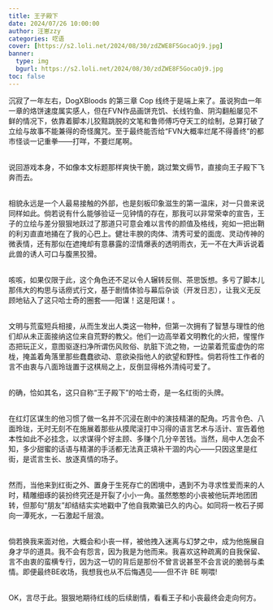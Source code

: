 ```yaml
---
title: 王子殿下
date: 2024/07/26 10:00:00
author: 汪崽zzy
categories: 呓语
cover: [https://s2.loli.net/2024/08/30/zdZWE8F5GocaOj9.jpg]
banner: 
  type: img
  bgurl: https://s2.loli.net/2024/08/30/zdZWE8F5GocaOj9.jpg
toc: false
---
```


沉寂了一年左右，DogXBloods 的第三章 Cop 线终于是端上来了。虽说狗血一年一章的烙饼速度属实感人，但在FVN作品画饼充饥、长线钓鱼、阴沟翻船屡见不鲜的情况下，依靠着脚本儿狡黠跳脱的文笔和鲁师傅巧夺天工的绘制，总算打破了立绘与故事不能兼得的奇怪魔咒。至于最终能否给“FVN大概率烂尾不得善终”的都市怪谈一记重拳——打咩，不要烂尾啊。<br><br>

说回游戏本身，不如像本文标题那样爽快干脆，跳过繁文缛节，直接向王子殿下飞奔而去。<br><br>

相貌永远是一个人最易接触的外部，也是刻板印象滋生的第一温床，对一只兽来说同样如此。倘若说有什么能够验证一见钟情的存在，那我可以非常荣幸的宣告，王子的立绘与差分狠狠地跃过了那道只可意会难以言传的颜值及格线，宛如一把出鞘的利刃直直地捅在了我的心巴上。健壮丰腴的肉体、清秀可爱的面庞、灵动传神的微表情，还有那似在遮掩却有意暴露的涩情爆表的透明雨衣，无一不在大声诉说着此兽的诱人可口与腹黑狡猾。<br><br>

咳咳，如果仅限于此，这个角色还不足以令人辗转反侧、茶思饭想。多亏了脚本儿那伟大的构思与话痨式行文，基于剧情体验与幕后杂谈（开发日志），让我义无反顾地钻入了这只哈士奇的圈套——阳谋！这是阳谋！。<br><br>

文明与荒蛮短兵相接，从而生发出人类这一物种，但第一次拥有了智慧与理性的他们却从未正面接纳这位来自荒野的教父。他们一边高举着文明教化的火把，惺惺作态把玩正义，意图驱逐扫净所谓伤风败俗、肮脏下流之物，一边蒙着荒蛮虚伪的帘栊，掩盖着角落里那些蠢蠢欲动、意欲染指他人的欲望和野性。倘若将性工作者的言不由衷与八面玲珑置于这棋局之上，反倒显得格外清纯可爱了。<br><br>

的确，恰如其名，这只自称“王子殿下”的哈士奇，是一名红街的头牌。<br><br>

在红灯区谋生的他习惯了做一名并不沉浸在剧中的演技精湛的配角。巧言令色、八面玲珑，无时无刻不在施展着那些从摸爬滚打中习得的语言艺术与活计、宣告着他本性如此不必挂念，以求谋得个好主顾、多赚个几分辛苦钱。当然，局中人怎会不知，多少甜蜜的话语与精湛的手活都无法真正填补干涸的内心——只因这里是红街，是谎言生长、放逐真情的场子。<br><br>

然而，当他来到红街之外、置身于生死存亡的困境中，遇到不为寻求性爱而来的人时，精雕细琢的装扮终究还是开裂了小小一角。虽然憨憨的小丧被他玩弄地团团转，但那句“朋友”却结结实实地戳中了他自我欺骗已久的内心。如同将一枚石子掷向一潭死水，一石激起千层浪。<br><br>

倘若换我来面对他，大概会和小丧一样，被他拽入迷离与幻梦之中，成为他施展自身才华的道具。我不会有怨言，因为我是为他而来。我喜欢这种疏离的自我保留、言不由衷的蛮横专行，因为这一切的背后是那份不曾言说甚至不会言说的脆弱与柔情。即便最终BE收场，我想我也从不后悔遇见——但不许 BE 啊喂!<br><br>

OK，言尽于此。狠狠地期待红线的后续剧情，看看王子和小丧最终会走向何方。